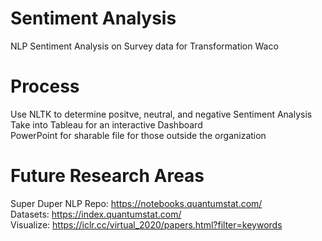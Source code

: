 # Sentiment Analysis 
NLP Sentiment Analysis on Survey data for Transformation Waco

# Process
Use NLTK to determine positve, neutral, and negative Sentiment Analysis   
Take into Tableau for an interactive Dashboard   
PowerPoint for sharable file for those outside the organization    

# Future Research Areas 
Super Duper NLP Repo: https://notebooks.quantumstat.com/             
Datasets: https://index.quantumstat.com/         
Visualize: https://iclr.cc/virtual_2020/papers.html?filter=keywords         
